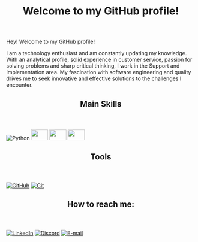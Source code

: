 
<html>

<img src="https://komarev.com/ghpvc/?username=JadnaCaetano&style=flat-square&color=blue" alt=""/>
	
</div><header><h1>Welcome to my GitHub profile!</h1></header>
    	
Hey! Welcome to my GitHub profile! 

I am a technology enthusiast and am constantly updating my knowledge.
With an analytical profile, solid experience in customer service, passion for solving problems and sharp critical thinking, I work in the Support and Implementation area. My fascination with software engineering and quality drives me to seek innovative and effective solutions to the challenges I encounter.

<header><h2>Main Skills</h2></header>   
	
![Python](https://img.shields.io/badge/Python-000?style=for-the-badge&logo=python)
<img src="https://img.icons8.com/?size=100&id=108784&format=png&color=000000" width="45" height="28"/>
<img src="https://img.icons8.com/?size=100&id=38561&format=png&color=000000" width="45" height="28"/>
<img src="https://img.icons8.com/?size=100&id=9nLaR5KFGjN0&format=png&color=000000" width="45" height="28"/>
                  
<header><h2>Tools</h2></header> 

[![GitHub](https://img.shields.io/badge/GitHub-000?style=for-the-badge&logo=github&logoColor=30A3DC)](https://docs.github.com/)
[![Git](https://img.shields.io/badge/Git-000?style=for-the-badge&logo=git&logoColor=E94D5F)](https://git-scm.com/doc)  
	
<header><h2>How to reach me:</header></h2> 

[![LinkedIn](https://img.shields.io/badge/LinkedIn-000?style=for-the-badge&logo=linkedin&logoColor=0E76A8)](https://www.linkedin.com/in/jadna-caetano-ti/) [![Discord](https://img.shields.io/badge/Discord-000?style=for-the-badge&logo=discord)](https://discord.com/channels/@jadna.ti) [![E-mail](https://img.shields.io/badge/-Email-000?style=for-the-badge&logo=microsoft-outlook&logoColor=007BFF)](mailto:jadna.caetano@gmail.com)			            			
</html>

